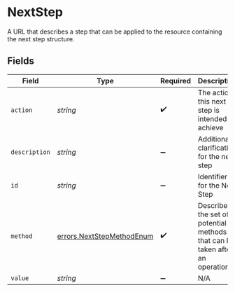 # NextStep

A URL that describes a step that can be applied to the resource containing the next step structure.


## Fields

| Field                                                                        | Type                                                                         | Required                                                                     | Description                                                                  | Example                                                                      |
| ---------------------------------------------------------------------------- | ---------------------------------------------------------------------------- | ---------------------------------------------------------------------------- | ---------------------------------------------------------------------------- | ---------------------------------------------------------------------------- |
| `action`                                                                     | *string*                                                                     | :heavy_check_mark:                                                           | The action this next step is intended to achieve                             | cancel                                                                       |
| `description`                                                                | *string*                                                                     | :heavy_minus_sign:                                                           | Additional clarification for the next step                                   | remove offer from the order                                                  |
| `id`                                                                         | *string*                                                                     | :heavy_minus_sign:                                                           | Identifier for the Next Step                                                 | 2                                                                            |
| `method`                                                                     | [errors.NextStepMethodEnum](../../models/errors/nextstepmethodenum.md)       | :heavy_check_mark:                                                           | Describes the set of potential methods that can be taken after an operation. |                                                                              |
| `value`                                                                      | *string*                                                                     | :heavy_minus_sign:                                                           | N/A                                                                          | www.resourcelocation.com                                                     |